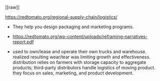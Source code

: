 [[raw]]

https://redtomato.org/regional-supply-chain/logistics/

* They help you design packaging and marketing programs.
* https://redtomato.org/wp-content/uploads/reframing-narratives-report.pdf

* used to own/lease and operate their own trucks and warehouse. realized resulting wear/tear was limiting growth and effectiveness. distribution relies on farmers with storage capacity to aggregate products; third-party distributors handle logistics of moving product. they focus on sales, marketing, and product development.